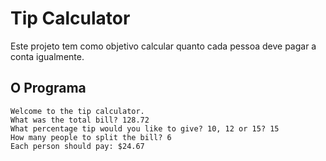 # Tip Calculator

Este projeto tem como objetivo calcular quanto cada pessoa deve pagar a conta igualmente.

## O Programa

    Welcome to the tip calculator.
    What was the total bill? 128.72
    What percentage tip would you like to give? 10, 12 or 15? 15
    How many people to split the bill? 6
    Each person should pay: $24.67

